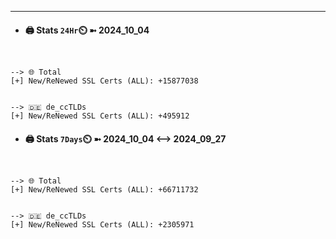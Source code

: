 

---
- #### 🖨️ **Stats** `24Hr`⏲️ ➼ 2024_10_04
```console


--> 🌐 Total
[+] New/ReNewed SSL Certs (ALL): +15877038


--> 🇩🇪 de_ccTLDs
[+] New/ReNewed SSL Certs (ALL): +495912

```

- #### 🖨️ **Stats** `7Days`⏲️ ➼ 2024_10_04 <--> 2024_09_27
```console


--> 🌐 Total
[+] New/ReNewed SSL Certs (ALL): +66711732


--> 🇩🇪 de_ccTLDs
[+] New/ReNewed SSL Certs (ALL): +2305971

```

